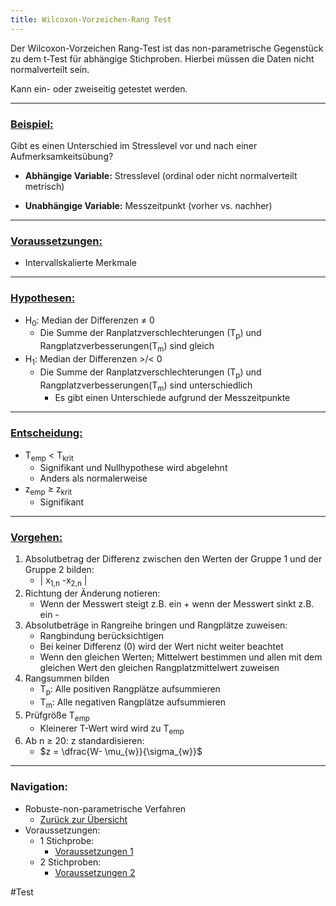 ```yaml
---
title: Wilcoxon-Vorzeichen-Rang Test
---
```


Der Wilcoxon-Vorzeichen Rang-Test ist das non-parametrische Gegenstück zu dem t-Test für abhängige Stichproben.
Hierbei müssen die Daten nicht normalverteilt sein.

Kann ein- oder zweiseitig getestet werden.

---

### <u>Beispiel:</u>

Gibt es einen Unterschied im Stresslevel vor und nach einer Aufmerksamkeitsübung?

* **Abhängige Variable:** Stresslevel (ordinal oder nicht normalverteilt metrisch)

* **Unabhängige Variable:** Messzeitpunkt (vorher vs. nachher)

---

### <u>Voraussetzungen:</u>

* Intervallskalierte Merkmale

---

### <u>Hypothesen:</u>

* H<sub>0</sub>: Median der Differenzen $\neq$ 0
  * Die Summe der Ranplatzverschlechterungen (T<sub>p</sub>) und Rangplatzverbesserungen(T<sub>m</sub>) sind gleich
* H<sub>1</sub>: Median der Differenzen >/\< 0
  * Die Summe der Ranplatzverschlechterungen (T<sub>p</sub>) und Rangplatzverbesserungen(T<sub>m</sub>) sind unterschiedlich
    * Es gibt einen Unterschiede aufgrund der Messzeitpunkte

---

### <u>Entscheidung:</u>

* T<sub>emp</sub> \< T<sub>krit</sub>
  * Signifikant und Nullhypothese wird abgelehnt
  * Anders als normalerweise
* z<sub>emp</sub> $\ge$ z<sub>krit</sub>
  * Signifikant

---

### <u>Vorgehen:</u>

1. Absolutbetrag der Differenz zwischen den Werten der Gruppe 1 und der Gruppe 2 bilden:
   * | x<sub>1,n</sub> -x<sub>2,n</sub> |
1. Richtung der Änderung notieren:
   * Wenn der Messwert steigt z.B. ein + wenn der Messwert sinkt z.B. ein -
1. Absolutbeträge in Rangreihe bringen und Rangplätze zuweisen:
   * Rangbindung berücksichtigen
   * Bei keiner Differenz (0) wird der Wert nicht weiter beachtet
   * Wenn den gleichen Werten; Mittelwert bestimmen und allen mit dem gleichen Wert den gleichen Rangplatzmittelwert zuweisen
1. Rangsummen bilden
   * T<sub>p</sub>: Alle positiven Rangplätze aufsummieren
   * T<sub>m</sub>: Alle negativen Rangplätze aufsummieren
1. Prüfgröße T<sub>emp</sub>
   * Kleinerer T-Wert wird wird zu T<sub>emp</sub>
1. Ab n $\ge$ 20: z standardisieren:
   * $z = \dfrac{W- \mu_{w}}{\sigma_{w}}$

---

### Navigation:

* Robuste-non-parametrische Verfahren
  * [Zurück zur Übersicht](/robuste-non-parametrische-verfahren)
* Voraussetzungen:
  * 1 Stichprobe:
    * [Voraussetzungen 1](/stichprobenanzahl-robuste)
  * 2 Stichproben:
    * [Voraussetzungen 2](/abhaengigkeit)

\#Test
